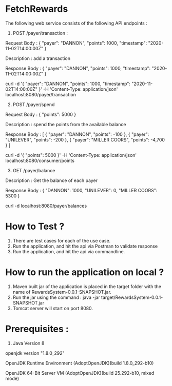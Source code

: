# FetchRewards

The following web service consists of the following API endpoints :



1. POST /payer/transaction : 

Request Body : { "payer": "DANNON", "points": 1000, "timestamp": "2020-11-02T14:00:00Z" }

Description : add a transaction

Response Body : { "payer": "DANNON", "points": 1000, "timestamp": "2020-11-02T14:00:00Z" }

curl -d  '{ "payer": "DANNON", "points": 1000, "timestamp": "2020-11-02T14:00:00Z" }' -H 'Content-Type: application/json' localhost:8080/payer/transaction




2. POST /payer/spend

Request Body : { "points": 5000 }

Description : spend the points from the available balance

Response Body : 
[
    { "payer": "DANNON", "points": -100 },
    { "payer": "UNILEVER", "points": -200 },
    { "payer": "MILLER COORS", "points": -4,700 }
]

curl -d  '{ "points": 5000 }' -H 'Content-Type: application/json' localhost:8080/consumer/points



 
3. GET  /payer/balance

Description : Get the balance of each payer

Response Body : 
{
    "DANNON": 1000,
    "UNILEVER": 0,
    "MILLER COORS": 5300
}

curl -d  localhost:8080/payer/balances



# How to Test ?

1. There are test cases for each of the use case. 
2. Run the application, and hit the api via Postman to validate response
3. Run the application, and hit the api via commandline. 




# How to run the application on local ?

1. Maven built jar of the application is placed in the target folder with the name of RewardsSystem-0.0.1-SNAPSHOT.jar. 
2. Run the jar using the command : java -jar target/RewardsSystem-0.0.1-SNAPSHOT.jar 
3. Tomcat server will start on port 8080.




# Prerequisites :

1. Java Version 8

openjdk version "1.8.0_292"

OpenJDK Runtime Environment (AdoptOpenJDK)(build 1.8.0_292-b10)

OpenJDK 64-Bit Server VM (AdoptOpenJDK)(build 25.292-b10, mixed mode)




